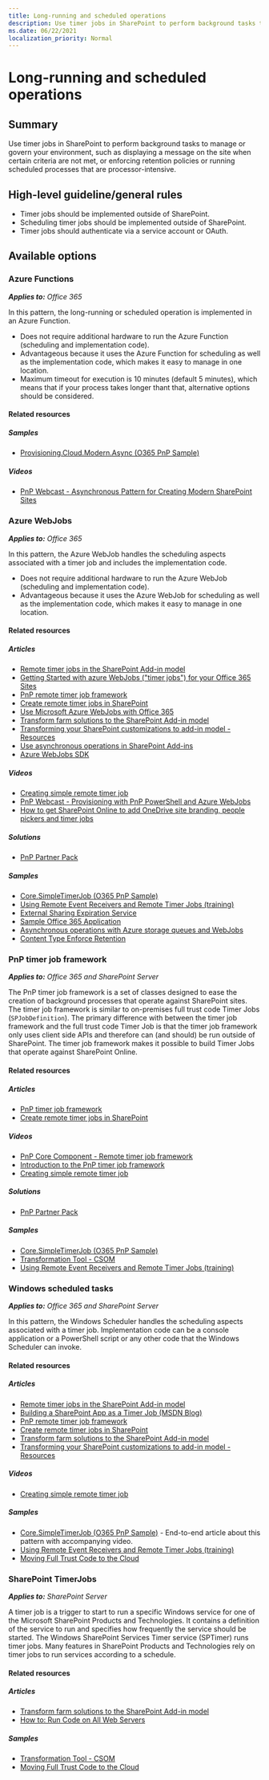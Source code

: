 ```yaml
---
title: Long-running and scheduled operations
description: Use timer jobs in SharePoint to perform background tasks to manage or govern your environment, such as displaying a message on the site when certain criteria are not met, or enforcing retention policies or running scheduled processes that are processor-intensive.
ms.date: 06/22/2021
localization_priority: Normal
---
```

# Long-running and scheduled operations

## Summary

Use timer jobs in SharePoint to perform background tasks to manage or govern your environment, such as displaying a message on the site when certain criteria are not met, or enforcing retention policies or running scheduled processes that are processor-intensive.

## High-level guideline/general rules

- Timer jobs should be implemented outside of SharePoint.
- Scheduling timer jobs should be implemented outside of SharePoint.
- Timer jobs should authenticate via a service account or OAuth.

## Available options

### Azure Functions

_**Applies to:** Office 365_

In this pattern, the long-running or scheduled operation is implemented in an Azure Function.

- Does not require additional hardware to run the Azure Function (scheduling and implementation code).
- Advantageous because it uses the Azure Function for scheduling as well as the implementation code, which makes it easy to manage in one location.
- Maximum timeout for execution is 10 minutes (default 5 minutes), which means that if your process takes longer thant that, alternative options should be considered.

#### Related resources

##### Samples

- [Provisioning.Cloud.Modern.Async (O365 PnP Sample)](https://github.com/SharePoint/PnP/tree/master/Samples/Provisioning.Cloud.Modern.Async)

##### Videos

- [PnP Webcast - Asynchronous Pattern for Creating Modern SharePoint Sites](https://www.youtube.com/watch?v=si290aecC8s)

### Azure WebJobs

_**Applies to:** Office 365_

In this pattern, the Azure WebJob handles the scheduling aspects associated with a timer job and includes the implementation code.

- Does not require additional hardware to run the Azure WebJob (scheduling and implementation code).
- Advantageous because it uses the Azure WebJob for scheduling as well as the implementation code, which makes it easy to manage in one location.

#### Related resources

##### Articles

- [Remote timer jobs in the SharePoint Add-in model](../solution-guidance/remote-timer-jobs-sharepoint-add-in.md)
- [Getting Started with azure WebJobs ("timer jobs") for your Office 365 Sites](../solution-guidance/getting-started-with-building-azure-webjobs-for-your-office365-sites.md)
- [PnP remote timer job framework](../solution-guidance/timerjob-framework.md)
- [Create remote timer jobs in SharePoint](../solution-guidance/create-remote-timer-jobs-in-sharepoint.md)
- [Use Microsoft Azure WebJobs with Office 365](../solution-guidance/use-microsoft-azure-webjobs-with-office-365.md)
- [Transform farm solutions to the SharePoint Add-in model](../solution-guidance/transform-farm-solutions-to-the-sharepoint-app-model.md)
- [Transforming your SharePoint customizations to add-in model - Resources](https://developer.microsoft.com/office/blogs/transforming-your-sharePoint-customizations)
- [Use asynchronous operations in SharePoint Add-ins](../solution-guidance/use-asynchronous-operations-in-sharepoint-add-ins.md)
- [Azure WebJobs SDK](https://github.com/Azure/azure-webjobs-sdk/wiki)

##### Videos

- [Creating simple remote timer job](https://channel9.msdn.com/Blogs/Office-365-Dev/Simple-remote-timer-job-that-interacts-with-SharePoint-Online-Office-365-Developer-Patterns-and-Prac)
- [PnP Webcast - Provisioning with PnP PowerShell and Azure WebJobs](https://www.youtube.com/watch?v=7GrRTFSK0qc)
- [How to get SharePoint Online to add OneDrive site branding, people pickers and timer jobs](https://www.youtube.com/watch?v=jLDrRBTVVSE)

##### Solutions

- [PnP Partner Pack](https://github.com/SharePoint/PnP-Partner-Pack)

##### Samples

- [Core.SimpleTimerJob (O365 PnP Sample)](https://github.com/SharePoint/PnP/tree/master/Solutions/Core.TimerJobs.Samples)
- [Using Remote Event Receivers and Remote Timer Jobs (training)](https://github.com/OfficeDev/TrainingContent/tree/master/Archive/O3658/05%20Using%20Remote%20Event%20Receivers%20and%20Remote%20Timer%20Jobs)
- [External Sharing Expiration Service](https://dev.office.com/patterns-and-practices-detail/1944)
- [Sample Office 365 Application](https://dev.office.com/patterns-and-practices-detail/10980)
- [Asynchronous operations with Azure storage queues and WebJobs](https://dev.office.com/patterns-and-practices-detail/2254)
- [Content Type Enforce Retention](https://dev.office.com/patterns-and-practices-detail/2266)

### PnP timer job framework

_**Applies to:** Office 365 and SharePoint Server_

The PnP timer job framework is a set of classes designed to ease the creation of background processes that operate against SharePoint sites. The timer job framework is similar to on-premises full trust code Timer Jobs (`SPJobDefinition`). The primary difference with between the timer job framework and the full trust code Timer Job is that the timer job framework only uses client side APIs and therefore can (and should) be run outside of SharePoint. The timer job framework makes it possible to build Timer Jobs that operate against SharePoint Online.

#### Related resources

##### Articles

- [PnP timer job framework](../solution-guidance/timerjob-framework.md)
- [Create remote timer jobs in SharePoint](../solution-guidance/create-remote-timer-jobs-in-sharepoint.md)

##### Videos

- [PnP Core Component - Remote timer job framework](https://www.youtube.com/watch?v=nzL6jCv0dKQ)
- [Introduction to the PnP timer job framework](https://channel9.msdn.com/blogs/OfficeDevPnP/Introduction-to-the-PnP-timer-job-framework)
- [Creating simple remote timer job](https://channel9.msdn.com/Blogs/Office-365-Dev/Simple-remote-timer-job-that-interacts-with-SharePoint-Online-Office-365-Developer-Patterns-and-Prac)

##### Solutions

- [PnP Partner Pack](https://github.com/SharePoint/PnP-Partner-Pack)

##### Samples

- [Core.SimpleTimerJob (O365 PnP Sample)](https://github.com/SharePoint/PnP/tree/master/Solutions/Core.TimerJobs.Samples)
- [Transformation Tool - CSOM](https://github.com/SharePoint/PnP-Transformation/tree/master/Transformation%20Tool%20-%20CSOM)
- [Using Remote Event Receivers and Remote Timer Jobs (training)](https://github.com/OfficeDev/TrainingContent/tree/master/Archive/O3658/05%20Using%20Remote%20Event%20Receivers%20and%20Remote%20Timer%20Jobs)

### Windows scheduled tasks

_**Applies to:** Office 365 and SharePoint Server_

In this pattern, the Windows Scheduler handles the scheduling aspects associated with a timer job. Implementation code can be a console application or a PowerShell script or any other code that the Windows Scheduler can invoke.

#### Related resources

##### Articles

- [Remote timer jobs in the SharePoint Add-in model](../solution-guidance/remote-timer-jobs-sharepoint-add-in.md)
- [Building a SharePoint App as a Timer Job (MSDN Blog)](https://blogs.msdn.microsoft.com/kaevans/2014/03/02/building-a-sharepoint-app-as-a-timer-job/)
- [PnP remote timer job framework](../solution-guidance/timerjob-framework.md)
- [Create remote timer jobs in SharePoint](../solution-guidance/create-remote-timer-jobs-in-sharepoint.md)
- [Transform farm solutions to the SharePoint Add-in model](../solution-guidance/transform-farm-solutions-to-the-sharepoint-app-model.md)
- [Transforming your SharePoint customizations to add-in model - Resources](https://developer.microsoft.com/office/blogs/transforming-your-sharePoint-customizations)

##### Videos

- [Creating simple remote timer job](https://channel9.msdn.com/Blogs/Office-365-Dev/Simple-remote-timer-job-that-interacts-with-SharePoint-Online-Office-365-Developer-Patterns-and-Prac)

##### Samples

- [Core.SimpleTimerJob (O365 PnP Sample)](https://github.com/SharePoint/PnP/tree/master/Samples/Core.SimpleTimerJob) - End-to-end article about this pattern with accompanying video.
- [Using Remote Event Receivers and Remote Timer Jobs (training)](https://github.com/OfficeDev/TrainingContent/tree/master/Archive/O3658/05%20Using%20Remote%20Event%20Receivers%20and%20Remote%20Timer%20Jobs)
- [Moving Full Trust Code to the Cloud](https://github.com/OfficeDev/TrainingContent/tree/master/Archive/O3651/O3651-4%20Moving%20Full%20Trust%20Code%20to%20the%20cloud%20using%20repeatable%20patterns%20and%20best%20practices)

### SharePoint TimerJobs

_**Applies to:** SharePoint Server_

A timer job is a trigger to start to run a specific Windows service for one of the Microsoft SharePoint Products and Technologies. It contains a definition of the service to run and specifies how frequently the service should be started. The Windows SharePoint Services Timer service (SPTimer) runs timer jobs. Many features in SharePoint Products and Technologies rely on timer jobs to run services according to a schedule.

#### Related resources

##### Articles

- [Transform farm solutions to the SharePoint Add-in model](../solution-guidance/transform-farm-solutions-to-the-sharepoint-app-model.md)
- [How to: Run Code on All Web Servers](https://msdn.microsoft.com/library/1bbb11b4-a342-4bed-9e7a-b8b13edd0ccc(Office.15).aspx)

##### Samples

- [Transformation Tool - CSOM](https://github.com/SharePoint/PnP-Transformation/tree/master/Transformation%20Tool%20-%20CSOM)
- [Moving Full Trust Code to the Cloud](https://github.com/OfficeDev/TrainingContent/tree/master/Archive/O3651/O3651-4%20Moving%20Full%20Trust%20Code%20to%20the%20cloud%20using%20repeatable%20patterns%20and%20best%20practices)
